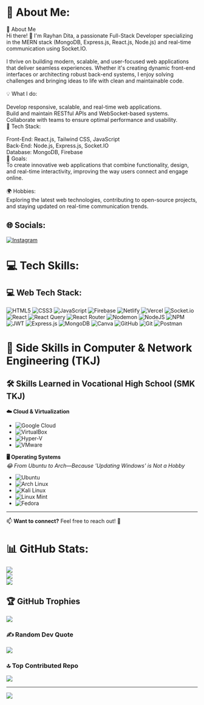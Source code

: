 # 💫 About Me:
🚀 About Me<br>Hi there! 👋 I'm Rayhan Dita, a passionate Full-Stack Developer specializing in the MERN stack (MongoDB, Express.js, React.js, Node.js) and real-time communication using Socket.IO.<br><br>I thrive on building modern, scalable, and user-focused web applications that deliver seamless experiences. Whether it's creating dynamic front-end interfaces or architecting robust back-end systems, I enjoy solving challenges and bringing ideas to life with clean and maintainable code.<br><br>💡 What I do:<br><br>Develop responsive, scalable, and real-time web applications.<br>Build and maintain RESTful APIs and WebSocket-based systems.<br>Collaborate with teams to ensure optimal performance and usability.<br>🌟 Tech Stack:<br><br>Front-End: React.js, Tailwind CSS, JavaScript<br>Back-End: Node.js, Express.js, Socket.IO<br>Database: MongoDB, Firebase<br>🎯 Goals:<br>To create innovative web applications that combine functionality, design, and real-time interactivity, improving the way users connect and engage online.<br><br>🌍 Hobbies:<br>Exploring the latest web technologies, contributing to open-source projects, and staying updated on real-time communication trends.


## 🌐 Socials:
[![Instagram](https://img.shields.io/badge/Instagram-%23E4405F.svg?logo=Instagram&logoColor=white)](https://instagram.com/frontendhannn) 

# 💻 Tech Skills:

## 💻 Web Tech Stack:
![HTML5](https://img.shields.io/badge/html5-%23E34F26.svg?style=for-the-badge&logo=html5&logoColor=white) ![CSS3](https://img.shields.io/badge/css3-%231572B6.svg?style=for-the-badge&logo=css3&logoColor=white) ![JavaScript](https://img.shields.io/badge/javascript-%23323330.svg?style=for-the-badge&logo=javascript&logoColor=%23F7DF1E) ![Firebase](https://img.shields.io/badge/firebase-%23039BE5.svg?style=for-the-badge&logo=firebase) ![Netlify](https://img.shields.io/badge/netlify-%23000000.svg?style=for-the-badge&logo=netlify&logoColor=#00C7B7) ![Vercel](https://img.shields.io/badge/vercel-%23000000.svg?style=for-the-badge&logo=vercel&logoColor=white) ![Socket.io](https://img.shields.io/badge/Socket.io-black?style=for-the-badge&logo=socket.io&badgeColor=010101) ![React](https://img.shields.io/badge/react-%2320232a.svg?style=for-the-badge&logo=react&logoColor=%2361DAFB) ![React Query](https://img.shields.io/badge/-React%20Query-FF4154?style=for-the-badge&logo=react%20query&logoColor=white) ![React Router](https://img.shields.io/badge/React_Router-CA4245?style=for-the-badge&logo=react-router&logoColor=white) ![Nodemon](https://img.shields.io/badge/NODEMON-%23323330.svg?style=for-the-badge&logo=nodemon&logoColor=%BBDEAD) ![NodeJS](https://img.shields.io/badge/node.js-6DA55F?style=for-the-badge&logo=node.js&logoColor=white) ![NPM](https://img.shields.io/badge/NPM-%23CB3837.svg?style=for-the-badge&logo=npm&logoColor=white) ![JWT](https://img.shields.io/badge/JWT-black?style=for-the-badge&logo=JSON%20web%20tokens) ![Express.js](https://img.shields.io/badge/express.js-%23404d59.svg?style=for-the-badge&logo=express&logoColor=%2361DAFB) ![MongoDB](https://img.shields.io/badge/MongoDB-%234ea94b.svg?style=for-the-badge&logo=mongodb&logoColor=white) ![Canva](https://img.shields.io/badge/Canva-%2300C4CC.svg?style=for-the-badge&logo=Canva&logoColor=white) ![GitHub](https://img.shields.io/badge/github-%23121011.svg?style=for-the-badge&logo=github&logoColor=white) ![Git](https://img.shields.io/badge/git-%23F05033.svg?style=for-the-badge&logo=git&logoColor=white) ![Postman](https://img.shields.io/badge/Postman-FF6C37?style=for-the-badge&logo=postman&logoColor=white)
 # 🚀 Side Skills in Computer & Network Engineering (TKJ)
 
## 🛠️ Skills Learned in Vocational High School (SMK TKJ)
**☁️ Cloud & Virtualization**
- ![Google Cloud](https://img.shields.io/badge/Google%20Cloud-4285F4?style=for-the-badge&logo=google-cloud&logoColor=white)
- ![VirtualBox](https://img.shields.io/badge/VirtualBox-183A61?style=for-the-badge&logo=virtualbox&logoColor=white)
- ![Hyper-V](https://img.shields.io/badge/Hyper--V-0078D6?style=for-the-badge&logo=windows&logoColor=white)
- ![VMware](https://img.shields.io/badge/VMware-607078?style=for-the-badge&logo=vmware&logoColor=white)

**🖥️ Operating Systems**<br/>
*😂 From Ubuntu to Arch—Because 'Updating Windows' is Not a Hobby*
- ![Ubuntu](https://img.shields.io/badge/Ubuntu-E95420?style=for-the-badge&logo=ubuntu&logoColor=white)
- ![Arch Linux](https://img.shields.io/badge/Arch%20Linux-1793D1?style=for-the-badge&logo=arch-linux&logoColor=white)
- ![Kali Linux](https://img.shields.io/badge/Kali_Linux-557C94?style=for-the-badge&logo=kali-linux&logoColor=white)
- ![Linux Mint](https://img.shields.io/badge/Linux_Mint-87CF3E?style=for-the-badge&logo=linux-mint&logoColor=white)
- ![Fedora](https://img.shields.io/badge/Fedora-51A2DA?style=for-the-badge&logo=fedora&logoColor=white)



---

📫 **Want to connect?** Feel free to reach out! 🚀
# 📊 GitHub Stats:
![](https://github-readme-stats.vercel.app/api?username=HanBrokenHome&theme=aura&hide_border=false&include_all_commits=true&count_private=true)<br/>
![](https://github-readme-streak-stats.herokuapp.com/?user=HanBrokenHome&theme=aura&hide_border=false)<br/>
![](https://github-readme-stats.vercel.app/api/top-langs/?username=HanBrokenHome&theme=aura&hide_border=false&include_all_commits=true&count_private=true&layout=compact)

## 🏆 GitHub Trophies
![](https://github-profile-trophy.vercel.app/?username=HanBrokenHome&theme=radical&no-frame=false&no-bg=true&margin-w=4)

### ✍️ Random Dev Quote
![](https://quotes-github-readme.vercel.app/api?type=horizontal&theme=radical)

### 🔝 Top Contributed Repo
![](https://github-contributor-stats.vercel.app/api?username=HanBrokenHome&limit=5&theme=dark&combine_all_yearly_contributions=true)

---
[![](https://visitcount.itsvg.in/api?id=HanBrokenHome&icon=0&color=0)](https://visitcount.itsvg.in)

<!-- Proudly created with GPRM ( https://gprm.itsvg.in ) -->
